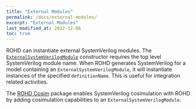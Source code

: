 ```yaml
---
title: "External Modules"
permalink: /docs/external-modules/
excerpt: "External Modules"
last_modified_at: 2022-12-06
toc: true
---
```


<!-- markdown-link-check-disable-next-line -->
ROHD can instantiate external SystemVerilog modules.  The [`ExternalSystemVerilogModule`](https://intel.github.io/rohd-website/api/rohd/ExternalSystemVerilogModule-class.html) constructor requires the top level SystemVerilog module name.  When ROHD generates SystemVerilog for a model containing an `ExternalSystemVerilogModule`, it will instantiate instances of the specified `definitionName`.  This is useful for integration related activities.

The [ROHD Cosim](https://github.com/intel/rohd-cosim) package enables SystemVerilog cosimulation with ROHD by adding cosimulation capabilities to an `ExternalSystemVerilogModule`.
